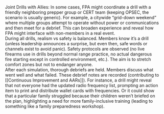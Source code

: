 Joint Drills with Allies: In some cases, FPA might coordinate a drill with a friendly neighboring prepper group or CERT team (keeping OPSEC, the scenario is usually generic). For example, a citywide “grid-down weekend” where multiple groups attempt to operate without power or communications and then meet for a debrief. This can broaden experience and reveal how FPA might interface with non-members in a real event.  
During all drills, realism vs safety is balanced. Members know it’s a drill (unless leadership announces a surprise, but even then, safe words or channels exist to avoid panic). Safety protocols are observed (no live firearms use in drills beyond normal range practice, no actual dangerous fire starting except in controlled environment, etc.). The aim is to stretch comfort zones but not to endanger anyone.  
After each simulation, thorough debriefs are held. Members discuss what went well and what failed. These debrief notes are recorded (contributing to [[Continuous Improvement and AARs]]). For instance, a drill might reveal that not everyone had the updated radio frequency list, prompting an action item to print and distribute wallet cards with frequencies. Or it could show that a particular family struggled because their children weren’t briefed on the plan, highlighting a need for more family-inclusive training (leading to something like a family preparedness workshop).
